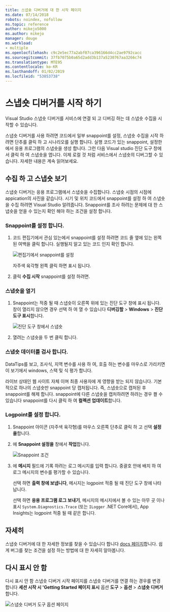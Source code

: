 ```yaml
---
title: 스냅숏 디버거에 대 한 시작 페이지
ms.date: 07/14/2018
robots: noindex, nofollow
ms.topic: reference
author: mikejo5000
ms.author: mikejo
manager: douge
ms.workload:
- multiple
ms.openlocfilehash: c9c2e5ec77a2abf07ca396166d4cc2ae9792cacc
ms.sourcegitcommit: 37fb7075b0a65d2add3b137a5230767aa3266c74
ms.translationtype: MTE95
ms.contentlocale: ko-KR
ms.lasthandoff: 01/02/2019
ms.locfileid: "53853738"
---
```

# <a name="getting-started-with-the-snapshot-debugger"></a>스냅숏 디버거를 시작 하기

Visual Studio 스냅숏 디버거를 서비스에 연결 되 고 디버깅 하는 데 스냅숏 수집을 시작할 수 있습니다.

스냅숏 디버거를 사용 하려면 코드에서 일부 snappoint를 설정, 스냅숏 수집을 시작 하려면 단추를 클릭 하 고 시나리오를 실행 합니다. 실행 코드가 있는 snappoint, 설정한에서 응용 프로그램의 스냅숏을 생성 합니다. 그런 다음 Visual studio 진단 도구 창에서 클릭 하 여 스냅숏을 엽니다. 이제 로컬 것 처럼 서비스에서 스냅숏의 디버그할 수 있습니다. 자세한 내용은 계속 읽어보세요.

## <a name="collect-and-view-snapshots"></a>수집 하 고 스냅숏 보기

스냅숏 디버거는 응용 프로그램에서 스냅숏을 수집합니다. 스냅숏 시점의 시점에 appication의 사진을 같습니다. 시기 및 위치 코드에서 snappoint를 설정 하 여 스냅숏을 수집 하려면 Visual Studio 알려줍니다. Snappoint를 조사 하려는 문제에 대 한 스냅숏을 얻을 수 있는지 확인 해야 하는 조건을 설정 합니다.

### <a name="set-a-snappoint"></a>Snappoint를 설정 합니다.

1. 코드 편집기에서 관심 있는에서 snappoint를 설정 하려면 코드 줄 옆에 있는 왼쪽된 여백을 클릭 합니다. 실행될지 알고 있는 코드 인지 확인 합니다. 

    ![편집기에서 snappoint를 설정](../media/snapshot-startpage-set-snappoint.png)

    자주색 육각형 왼쪽 클릭 하면 표시 됩니다.

2. 클릭 **수집 시작** snappoint를 설정 하려면.

### <a name="open-a-snapshot"></a>스냅숏을 열기

1. Snappoint는 적중 될 때 스냅숏이 오른쪽 위에 있는 진단 도구 창에 표시 됩니다. 창이 열리지 않으면 경우 선택 하 여 열 수 있습니다 **디버깅할** > **Windows** > **진단 도구 표시**합니다. 

    ![진단 도구 창에서 스냅숏](../media/snapshot-startpage-diagsession-window.png)

2. 열려는 스냅숏을 두 번 클릭 합니다.

### <a name="inspect-snapshot-data"></a>스냅숏 데이터를 검사 합니다.

DataTips를 보고, 조사식, 지역 변수를 사용 하 여, 호출 하는 변수를 마우스로 가리키면이 보기에서 windows, 스택 및 식 평가 합니다.

라이브 상태인 웹 사이트 자체 이며 최종 사용자에 게 영향을 받는 되지 않습니다. 기본적으로 하나의 스냅숏만 snappoint 당 캡처됩니다. 즉, 스냅숏으로 캡처된 후 snappoint를 해제 합니다. snappoint에 다른 스냅숏을 캡처하려면 하려는 경우 켤 수 있습니다 snappoint를 다시 클릭 하 여 **컬렉션 업데이트**합니다.

### <a name="set-a-logpoint"></a>Logpoint를 설정 합니다.

1. Snappoint 아이콘 (자주색 육각형)를 마우스 오른쪽 단추로 클릭 하 고 선택 **설정을**합니다.

2. 에 **Snappoint 설정을** 창에서 **작업**합니다.

    ![Snappoint 조건](../media/snapshot-startpage-logpoint.png)

3. 에 **메시지** 필드에 기록 하려는 로그 메시지를 입력 합니다. 중괄호 안에 배치 하 여 로그 메시지의 변수를 평가할 수 있습니다.

    선택 하면 **출력 창에 보냅니다**, 메시지는 logpoint 적중 될 때 진단 도구 창에 나타납니다. 

    선택 하면 **응용 프로그램 로그 보내기**, 메시지의 메시지에서 볼 수 있는 아무 곳 이나 표시 `System.Diagnostics.Trace` (또는 `ILogger` .NET Core에서), App Insights는 logpoint 적중 될 때 같은 합니다.

## <a name="learn-more"></a>자세히

스냅숏 디버거에 대 한 자세한 정보를 찾을 수 있습니다 합니다 [docs 페이지](../debug-live-azure-applications.md)합니다. 쉽게 버그를 찾는 조건을 설정 하는 방법에 대 한 자세히 알아봅니다.

## <a name="dont-show-me-this-again"></a>다시 표시 안 함

다시 표시 안 함 스냅숏 디버거 시작 페이지를 스냅숏 디버거를 연결 하는 경우를 변경 합니다 **세션 시작 시 'Getting Started 페이지 표시** 옵션 **도구**  >   **옵션** > **스냅숏 디버거**합니다. 

![스냅숏 디버거 도구 옵션 페이지](../media/snapshot-startpage-tools-options.png)
